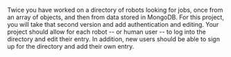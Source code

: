 
Twice you have worked on a directory of robots looking for jobs, once from an array of objects, and then from data stored in MongoDB. For this project, you will take that second version and add authentication and editing. Your project should allow for each robot -- or human user -- to log into the directory and edit their entry. In addition, new users should be able to sign up for the directory and add their own entry.
